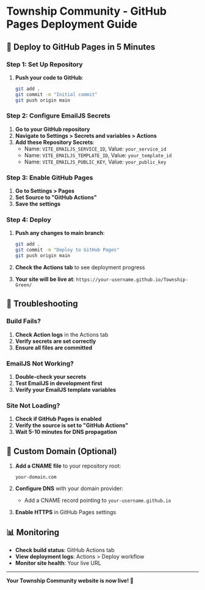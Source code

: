 # Township Community - GitHub Pages Deployment Guide

## 🚀 Deploy to GitHub Pages in 5 Minutes

### Step 1: Set Up Repository

1. **Push your code to GitHub**:
   ```bash
   git add .
   git commit -m "Initial commit"
   git push origin main
   ```

### Step 2: Configure EmailJS Secrets

1. **Go to your GitHub repository**
2. **Navigate to Settings > Secrets and variables > Actions**
3. **Add these Repository Secrets**:
   - Name: `VITE_EMAILJS_SERVICE_ID`, Value: `your_service_id`
   - Name: `VITE_EMAILJS_TEMPLATE_ID`, Value: `your_template_id`
   - Name: `VITE_EMAILJS_PUBLIC_KEY`, Value: `your_public_key`

### Step 3: Enable GitHub Pages

1. **Go to Settings > Pages**
2. **Set Source to "GitHub Actions"**
3. **Save the settings**

### Step 4: Deploy

1. **Push any changes to main branch**:
   ```bash
   git add .
   git commit -m "Deploy to GitHub Pages"
   git push origin main
   ```

2. **Check the Actions tab** to see deployment progress

3. **Your site will be live at**:
   `https://your-username.github.io/Township-Green/`

## 🔧 Troubleshooting

### Build Fails?

1. **Check Action logs** in the Actions tab
2. **Verify secrets are set correctly**
3. **Ensure all files are committed**

### EmailJS Not Working?

1. **Double-check your secrets**
2. **Test EmailJS in development first**
3. **Verify your EmailJS template variables**

### Site Not Loading?

1. **Check if GitHub Pages is enabled**
2. **Verify the source is set to "GitHub Actions"**
3. **Wait 5-10 minutes for DNS propagation**

## 🎯 Custom Domain (Optional)

1. **Add a CNAME file** to your repository root:
   ```
   your-domain.com
   ```

2. **Configure DNS** with your domain provider:
   - Add a CNAME record pointing to `your-username.github.io`

3. **Enable HTTPS** in GitHub Pages settings

## 📊 Monitoring

- **Check build status**: GitHub Actions tab
- **View deployment logs**: Actions > Deploy workflow
- **Monitor site health**: Your live URL

---

**Your Township Community website is now live! 🌿**
